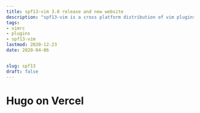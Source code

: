 ```yaml
---
title: spf13-vim 3.0 release and new website
description: "spf13-vim is a cross platform distribution of vim plugins and resources for Vim."
tags: 
- vimrc
- plugins
- spf13-vim
lastmod: 2020-12-23
date: 2020-04-06


slug: spf13
draft: false
---
```


# Hugo on Vercel
